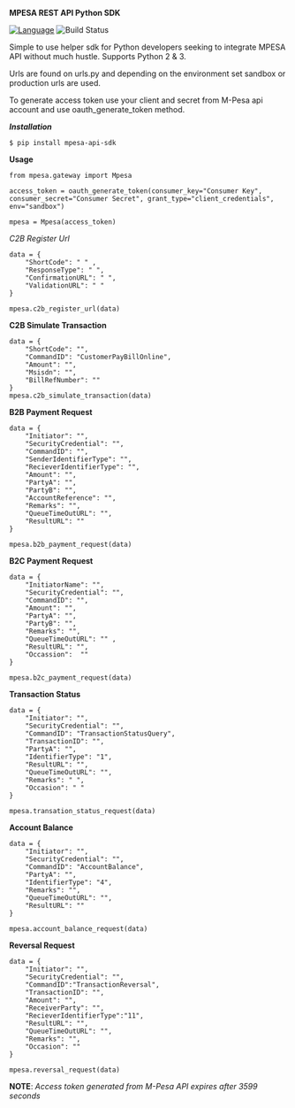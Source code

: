 **MPESA REST API Python SDK**

[![Language](https://img.shields.io/badge/language-python-green.svg)](https://github.com/sartim/flask_shop_api)
![Build Status](https://github.com/sartim/mpesa-sdk/workflows/Publish%20Python%20Mpesa%20SDK%20distribution%20to%20PyPI/badge.svg)

Simple to use helper sdk for Python developers seeking to integrate MPESA API without much hustle.
Supports Python 2 & 3. 

Urls are found on urls.py and depending on the environment set sandbox or production urls are used.

To generate access token use your client and secret from M-Pesa api account and use oauth_generate_token method.

***Installation***

    $ pip install mpesa-api-sdk

**Usage**

    from mpesa.gateway import Mpesa

    access_token = oauth_generate_token(consumer_key="Consumer Key", consumer_secret="Consumer Secret", grant_type="client_credentials", env="sandbox")

    mpesa = Mpesa(access_token)

_C2B Register Url_

    data = {
        "ShortCode": " " ,
        "ResponseType": " ",
        "ConfirmationURL": " ",
        "ValidationURL": " "
    }

    mpesa.c2b_register_url(data)


__C2B Simulate Transaction__
    
    data = {
        "ShortCode": "",
        "CommandID": "CustomerPayBillOnline",
        "Amount": "",
        "Msisdn": "",
        "BillRefNumber": ""
    }
    mpesa.c2b_simulate_transaction(data)
    
__B2B Payment Request__

    data = {
        "Initiator": "",
        "SecurityCredential": "",
        "CommandID": "", 
        "SenderIdentifierType": "",
        "RecieverIdentifierType": "", 
        "Amount": "",
        "PartyA": "",
        "PartyB": "",
        "AccountReference": "",
        "Remarks": "",
        "QueueTimeOutURL": "",
        "ResultURL": ""
    }
    
    mpesa.b2b_payment_request(data)


__B2C Payment Request__

    data = {
        "InitiatorName": "",
        "SecurityCredential": "",
        "CommandID": "",
        "Amount": "",
        "PartyA": "",
        "PartyB": "",
        "Remarks": "",
        "QueueTimeOutURL": "" ,
        "ResultURL": "",
        "Occassion":  ""
    }
    
    mpesa.b2c_payment_request(data)

__Transaction Status__

    data = {
        "Initiator": "",
        "SecurityCredential": "",
        "CommandID": "TransactionStatusQuery",
        "TransactionID": "",
        "PartyA": "",
        "IdentifierType": "1",
        "ResultURL": "",
        "QueueTimeOutURL": "",
        "Remarks": " ",
        "Occasion": " "
    }
    
    mpesa.transation_status_request(data)

__Account Balance__

    data = {
        "Initiator": "",
        "SecurityCredential": "",
        "CommandID": "AccountBalance",
        "PartyA": "",
        "IdentifierType": "4",
        "Remarks": "",
        "QueueTimeOutURL": "",
        "ResultURL": ""
    }
    
    mpesa.account_balance_request(data)

__Reversal Request__

    data = {
        "Initiator": "",
        "SecurityCredential": "",
        "CommandID":"TransactionReversal",
        "TransactionID": "",
        "Amount": "",
        "ReceiverParty": "",
        "RecieverIdentifierType":"11",
        "ResultURL": "",
        "QueueTimeOutURL": "",
        "Remarks": "",
        "Occasion": ""
    }
    
    mpesa.reversal_request(data)
    

    
    
**NOTE**: _Access token generated from M-Pesa API expires after 3599 seconds_